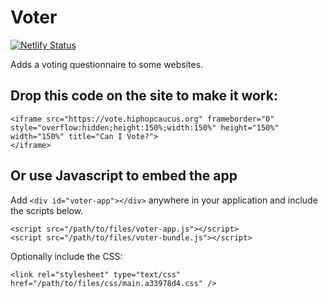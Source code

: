 # Voter

[![Netlify Status](https://api.netlify.com/api/v1/badges/16d974dc-6c43-4c7b-8258-2827fb3f9f83/deploy-status)](https://app.netlify.com/sites/affectionate-shannon-7ae802/deploys)

Adds a voting questionnaire to some websites.


## Drop this code on the site to make it work: 
```
<iframe src="https://vote.hiphopcaucus.org" frameborder="0" style="overflow:hidden;height:150%;width:150%" height="150%" width="150%" title="Can I Vote?">
</iframe>
```

## Or use Javascript to embed the app
Add `<div id="voter-app"></div>` anywhere in your application and include the scripts below.
```
<script src="/path/to/files/voter-app.js"></script>
<script src="/path/to/files/voter-bundle.js"></script>
```

Optionally include the CSS:
```
<link rel="stylesheet" type="text/css" href="/path/to/files/css/main.a33978d4.css" />
```


